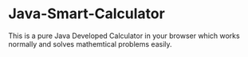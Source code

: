 # Java-Smart-Calculator
This is a pure Java Developed Calculator in your browser which works normally and solves mathemtical problems easily.  

